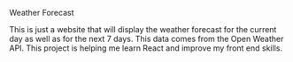 Weather Forecast

This is just a website that will display the weather forecast for the current day as well as for the next 7 days. This data comes from the Open Weather API. This project is helping me learn React and improve my front end skills.
